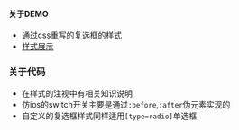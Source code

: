 #### 关于DEMO
- 通过css重写的复选框的样式
- [样式展示](http://himmas.github.io/Himmas_demo/selectBox/index.html)

### 关于代码
- 在样式的注视中有相关知识说明
- 仿ios的switch开关主要是通过`:before`,`:after`伪元素实现的
- 自定义的复选框样式同样适用`[type=radio]`单选框
